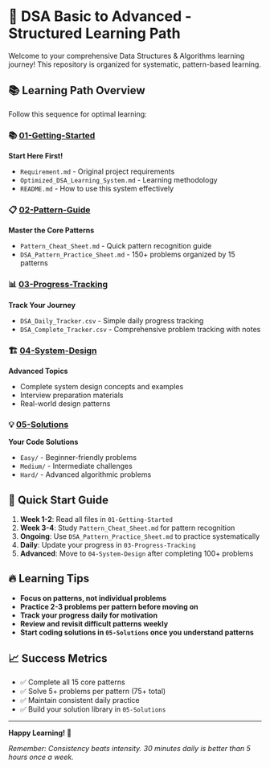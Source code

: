 # 🚀 DSA Basic to Advanced - Structured Learning Path

Welcome to your comprehensive Data Structures & Algorithms learning journey! This repository is organized for systematic, pattern-based learning.

## 📚 Learning Path Overview

Follow this sequence for optimal learning:

### 📚 [01-Getting-Started](./📚%2001-Getting-Started/)
**Start Here First!**
- `Requirement.md` - Original project requirements
- `Optimized_DSA_Learning_System.md` - Learning methodology
- `README.md` - How to use this system effectively

### 📋 [02-Pattern-Guide](./📋%2002-Pattern-Guide/)
**Master the Core Patterns**
- `Pattern_Cheat_Sheet.md` - Quick pattern recognition guide
- `DSA_Pattern_Practice_Sheet.md` - 150+ problems organized by 15 patterns

### 📊 [03-Progress-Tracking](./📊%2003-Progress-Tracking/)
**Track Your Journey**
- `DSA_Daily_Tracker.csv` - Simple daily progress tracking
- `DSA_Complete_Tracker.csv` - Comprehensive problem tracking with notes

### 🏗️ [04-System-Design](./🏗️%2004-System-Design/)
**Advanced Topics**
- Complete system design concepts and examples
- Interview preparation materials
- Real-world design patterns

### 💡 [05-Solutions](./💡%2005-Solutions/)
**Your Code Solutions**
- `Easy/` - Beginner-friendly problems
- `Medium/` - Intermediate challenges
- `Hard/` - Advanced algorithmic problems

## 🎯 Quick Start Guide

1. **Week 1-2**: Read all files in `01-Getting-Started`
2. **Week 3-4**: Study `Pattern_Cheat_Sheet.md` for pattern recognition
3. **Ongoing**: Use `DSA_Pattern_Practice_Sheet.md` to practice systematically
4. **Daily**: Update your progress in `03-Progress-Tracking`
5. **Advanced**: Move to `04-System-Design` after completing 100+ problems

## 🔥 Learning Tips

- **Focus on patterns, not individual problems**
- **Practice 2-3 problems per pattern before moving on**
- **Track your progress daily for motivation**
- **Review and revisit difficult patterns weekly**
- **Start coding solutions in `05-Solutions` once you understand patterns**

## 📈 Success Metrics

- ✅ Complete all 15 core patterns
- ✅ Solve 5+ problems per pattern (75+ total)
- ✅ Maintain consistent daily practice
- ✅ Build your solution library in `05-Solutions`

---

**Happy Learning! 🎉**

*Remember: Consistency beats intensity. 30 minutes daily is better than 5 hours once a week.*
